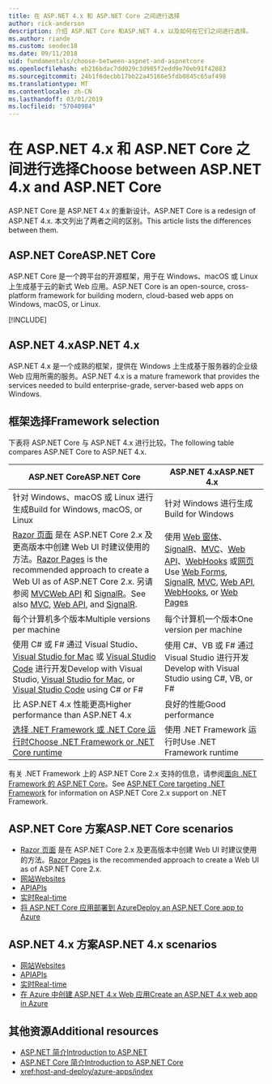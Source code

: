 ```yaml
---
title: 在 ASP.NET 4.x 和 ASP.NET Core 之间进行选择
author: rick-anderson
description: 介绍 ASP.NET Core 和ASP.NET 4.x 以及如何在它们之间进行选择。
ms.author: riande
ms.custom: seodec18
ms.date: 09/11/2018
uid: fundamentals/choose-between-aspnet-and-aspnetcore
ms.openlocfilehash: eb216bdac7dd029c3d985f2edd9e70eb91f42883
ms.sourcegitcommit: 24b1f6decbb17bb22a45166e5fdb0845c65af498
ms.translationtype: MT
ms.contentlocale: zh-CN
ms.lasthandoff: 03/01/2019
ms.locfileid: "57040984"
---
```

# <a name="choose-between-aspnet-4x-and-aspnet-core"></a><span data-ttu-id="703c6-103">在 ASP.NET 4.x 和 ASP.NET Core 之间进行选择</span><span class="sxs-lookup"><span data-stu-id="703c6-103">Choose between ASP.NET 4.x and ASP.NET Core</span></span>

<span data-ttu-id="703c6-104">ASP.NET Core 是 ASP.NET 4.x 的重新设计。</span><span class="sxs-lookup"><span data-stu-id="703c6-104">ASP.NET Core is a redesign of ASP.NET 4.x.</span></span> <span data-ttu-id="703c6-105">本文列出了两者之间的区别。</span><span class="sxs-lookup"><span data-stu-id="703c6-105">This article lists the differences between them.</span></span>

## <a name="aspnet-core"></a><span data-ttu-id="703c6-106">ASP.NET Core</span><span class="sxs-lookup"><span data-stu-id="703c6-106">ASP.NET Core</span></span>

<span data-ttu-id="703c6-107">ASP.NET Core 是一个跨平台的开源框架，用于在 Windows、macOS 或 Linux 上生成基于云的新式 Web 应用。</span><span class="sxs-lookup"><span data-stu-id="703c6-107">ASP.NET Core is an open-source, cross-platform framework for building modern, cloud-based web apps on Windows, macOS, or Linux.</span></span>

[!INCLUDE[](~/includes/benefits.md)]

## <a name="aspnet-4x"></a><span data-ttu-id="703c6-108">ASP.NET 4.x</span><span class="sxs-lookup"><span data-stu-id="703c6-108">ASP.NET 4.x</span></span>

<span data-ttu-id="703c6-109">ASP.NET 4.x 是一个成熟的框架，提供在 Windows 上生成基于服务器的企业级 Web 应用所需的服务。</span><span class="sxs-lookup"><span data-stu-id="703c6-109">ASP.NET 4.x is a mature framework that provides the services needed to build enterprise-grade, server-based web apps on Windows.</span></span>

## <a name="framework-selection"></a><span data-ttu-id="703c6-110">框架选择</span><span class="sxs-lookup"><span data-stu-id="703c6-110">Framework selection</span></span>

<span data-ttu-id="703c6-111">下表将 ASP.NET Core 与 ASP.NET 4.x 进行比较。</span><span class="sxs-lookup"><span data-stu-id="703c6-111">The following table compares ASP.NET Core to ASP.NET 4.x.</span></span>

| <span data-ttu-id="703c6-112">ASP.NET Core</span><span class="sxs-lookup"><span data-stu-id="703c6-112">ASP.NET Core</span></span> | <span data-ttu-id="703c6-113">ASP.NET 4.x</span><span class="sxs-lookup"><span data-stu-id="703c6-113">ASP.NET 4.x</span></span> |
|---|---|
|<span data-ttu-id="703c6-114">针对 Windows、macOS 或 Linux 进行生成</span><span class="sxs-lookup"><span data-stu-id="703c6-114">Build for Windows, macOS, or Linux</span></span>|<span data-ttu-id="703c6-115">针对 Windows 进行生成</span><span class="sxs-lookup"><span data-stu-id="703c6-115">Build for Windows</span></span>|
|<span data-ttu-id="703c6-116">[Razor 页面](xref:razor-pages/index) 是在 ASP.NET Core 2.x 及更高版本中创建 Web UI 时建议使用的方法。</span><span class="sxs-lookup"><span data-stu-id="703c6-116">[Razor Pages](xref:razor-pages/index) is the recommended approach to create a Web UI as of ASP.NET Core 2.x.</span></span> <span data-ttu-id="703c6-117">另请参阅 [MVC](xref:mvc/overview)[Web API](xref:tutorials/first-web-api) 和 [SignalR](xref:signalr/introduction)。</span><span class="sxs-lookup"><span data-stu-id="703c6-117">See also [MVC](xref:mvc/overview), [Web API](xref:tutorials/first-web-api), and [SignalR](xref:signalr/introduction).</span></span>|<span data-ttu-id="703c6-118">使用 [Web 窗体](/aspnet/web-forms)、[SignalR](/aspnet/signalr)、[MVC](/aspnet/mvc)、[Web API](/aspnet/web-api/)、[WebHooks](/aspnet/webhooks/) 或[网页](/aspnet/web-pages)</span><span class="sxs-lookup"><span data-stu-id="703c6-118">Use [Web Forms](/aspnet/web-forms), [SignalR](/aspnet/signalr), [MVC](/aspnet/mvc), [Web API](/aspnet/web-api/), [WebHooks](/aspnet/webhooks/), or [Web Pages](/aspnet/web-pages)</span></span>|
|<span data-ttu-id="703c6-119">每个计算机多个版本</span><span class="sxs-lookup"><span data-stu-id="703c6-119">Multiple versions per machine</span></span>|<span data-ttu-id="703c6-120">每个计算机一个版本</span><span class="sxs-lookup"><span data-stu-id="703c6-120">One version per machine</span></span>|
|<span data-ttu-id="703c6-121">使用 C# 或 F# 通过 Visual Studio、[Visual Studio for Mac](https://www.visualstudio.com/vs/visual-studio-mac/) 或 [Visual Studio Code](https://code.visualstudio.com/) 进行开发</span><span class="sxs-lookup"><span data-stu-id="703c6-121">Develop with Visual Studio, [Visual Studio for Mac](https://www.visualstudio.com/vs/visual-studio-mac/), or [Visual Studio Code](https://code.visualstudio.com/) using C# or F#</span></span>|<span data-ttu-id="703c6-122">使用 C#、VB 或 F# 通过 Visual Studio 进行开发</span><span class="sxs-lookup"><span data-stu-id="703c6-122">Develop with Visual Studio using C#, VB, or F#</span></span>|
|<span data-ttu-id="703c6-123">比 ASP.NET 4.x 性能更高</span><span class="sxs-lookup"><span data-stu-id="703c6-123">Higher performance than ASP.NET 4.x</span></span>|<span data-ttu-id="703c6-124">良好的性能</span><span class="sxs-lookup"><span data-stu-id="703c6-124">Good performance</span></span>|
|[<span data-ttu-id="703c6-125">选择 .NET Framework 或 .NET Core 运行时</span><span class="sxs-lookup"><span data-stu-id="703c6-125">Choose .NET Framework or .NET Core runtime</span></span>](/dotnet/standard/choosing-core-framework-server)|<span data-ttu-id="703c6-126">使用 .NET Framework 运行时</span><span class="sxs-lookup"><span data-stu-id="703c6-126">Use .NET Framework runtime</span></span>|

<span data-ttu-id="703c6-127">有关 .NET Framework 上的 ASP.NET Core 2.x 支持的信息，请参阅[面向 .NET Framework 的 ASP.NET Core](xref:index#target-framework)。</span><span class="sxs-lookup"><span data-stu-id="703c6-127">See [ASP.NET Core targeting .NET Framework](xref:index#target-framework) for information on ASP.NET Core 2.x support on .NET Framework.</span></span>

## <a name="aspnet-core-scenarios"></a><span data-ttu-id="703c6-128">ASP.NET Core 方案</span><span class="sxs-lookup"><span data-stu-id="703c6-128">ASP.NET Core scenarios</span></span>

* <span data-ttu-id="703c6-129">[Razor 页面](xref:razor-pages/index) 是在 ASP.NET Core 2.x 及更高版本中创建 Web UI 时建议使用的方法。</span><span class="sxs-lookup"><span data-stu-id="703c6-129">[Razor Pages](xref:razor-pages/index) is the recommended approach to create a Web UI as of ASP.NET Core 2.x.</span></span>
* [<span data-ttu-id="703c6-130">网站</span><span class="sxs-lookup"><span data-stu-id="703c6-130">Websites</span></span>](xref:tutorials/first-mvc-app/index)
* [<span data-ttu-id="703c6-131">API</span><span class="sxs-lookup"><span data-stu-id="703c6-131">APIs</span></span>](xref:tutorials/first-web-api)
* [<span data-ttu-id="703c6-132">实时</span><span class="sxs-lookup"><span data-stu-id="703c6-132">Real-time</span></span>](xref:signalr/index)
* [<span data-ttu-id="703c6-133">将 ASP.NET Core 应用部署到 Azure</span><span class="sxs-lookup"><span data-stu-id="703c6-133">Deploy an ASP.NET Core app to Azure</span></span>](/azure/app-service/app-service-web-get-started-dotnet)

## <a name="aspnet-4x-scenarios"></a><span data-ttu-id="703c6-134">ASP.NET 4.x 方案</span><span class="sxs-lookup"><span data-stu-id="703c6-134">ASP.NET 4.x scenarios</span></span>

* [<span data-ttu-id="703c6-135">网站</span><span class="sxs-lookup"><span data-stu-id="703c6-135">Websites</span></span>](/aspnet/mvc)
* [<span data-ttu-id="703c6-136">API</span><span class="sxs-lookup"><span data-stu-id="703c6-136">APIs</span></span>](/aspnet/web-api)
* [<span data-ttu-id="703c6-137">实时</span><span class="sxs-lookup"><span data-stu-id="703c6-137">Real-time</span></span>](/aspnet/signalr)
* [<span data-ttu-id="703c6-138">在 Azure 中创建 ASP.NET 4.x Web 应用</span><span class="sxs-lookup"><span data-stu-id="703c6-138">Create an ASP.NET 4.x web app in Azure</span></span>](/azure/app-service/app-service-web-get-started-dotnet-framework)

## <a name="additional-resources"></a><span data-ttu-id="703c6-139">其他资源</span><span class="sxs-lookup"><span data-stu-id="703c6-139">Additional resources</span></span>

* [<span data-ttu-id="703c6-140">ASP.NET 简介</span><span class="sxs-lookup"><span data-stu-id="703c6-140">Introduction to ASP.NET</span></span>](/aspnet/overview)
* [<span data-ttu-id="703c6-141">ASP.NET Core 简介</span><span class="sxs-lookup"><span data-stu-id="703c6-141">Introduction to ASP.NET Core</span></span>](xref:index)
* <xref:host-and-deploy/azure-apps/index>
